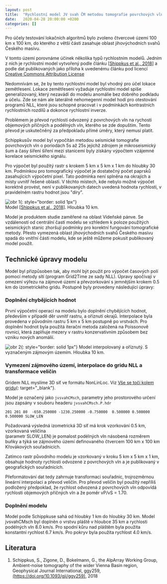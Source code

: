 ```yaml
---
layout: post
title:  "Rychlostní model JV svah ČM metodou tomografie povrchových vln "
date:   2020-04-28 20:00:00 +0200
categories: []
---
```



Pro účely testování lokačních algoritmů bylo zvoleno čtvercové území 100 km x 100 km,
do kterého z větší části zasahuje oblast jihovýchodních svahů Českého masívu.

V tomto území porovnáme účinek několika typů rychlostním modelů. 
Jedním z nich je rychlostni model vytvořený podle článku \[[Shippkus et al., 2018](#schippkus2018)\]
a podle dat publikovaných jako příloha k uvedenému článku
pod licencí [Creative Commons Attribution License](http://creativecommons.org/licenses/by/4.0/)

Nedomnívám se, že by tento rychlostní model byl vhodný pro účel lokace zemětřesení.
Lokace zemětřesení vyžaduje rychlostní model spíše generalizovaný, který nezavádí
do modelu anomálie bez dobrého podkladu a účelu.
Zde se nám ale laterálně nehomegenní  model hodí pro otestování programů NLL, které jsou schopné
pracovat i v podmínkách kontrastních rychlostních rozdílů a dokonce rychlostní inverze.

Problémem je převod rychlostí odvozený z povrchových vln na rychosti objemových příčných a podélných vln,
kterého se zde dopuštím. Tento převod je uskutečněný za předpokladu přímé úměry, který nemusí platit.

Schippkusův model byl vypočítán metodou seismické tomografie povrchových vln o poriodách 5s až 25s
jejichž zdrojem je mikroseismický šum a časy šíření šíření mezi stanicemi byly získány
výpočtem vzájemné korelace seismického signálu.

Pro výpočet byl použitý rastr s krokem 5 km x 5 km x 1 km do hloubky 30 km. Podmínkou pro tomografický
výpočet je dostatečný počet paprsků zasahujících výpočetní pixel. Tato podmínka není splněna na okrajích
a místy uvnitř řešené oblasti. V těchto místech, kde nebylo možné výpočet korektně provést, není
v publikovaných datech uvedená hodnota rychlosti, v pravidelném rastru hodnot jsou "díry".

![obr 1]({{site.baseurl}}/img/jvsvahCMsch_img1.png){: style="border: solid 1px"}   
Model \[[Shippkus et al., 2018](#schippkus2018)\]. Hloubka 10 km.

Model je produktem studie zaměřené na oblast Vídeňské pánve. Se vzdáleností od centrální časti modelu
se vzhledem k poloze použitých seismických stanic zhoršují podmínky pro korektní fungování tomografické metody.
Přesto vymezená oblast jihovýchodních svahů Českého masívu spadá do vnitřní části modelu, kde se ještě
můžeme pokusit publikovaný model použít.

## Technické úpravy modelu

Model byl přizpůsoben tak, aby mohl být použit pro výpočet časových polí pomocí metody sítí
(program Grid2Time ze sady NLL). Úpravy spočívají v omezení výřezu na zájmové území a převzorkování
s jemnějším krokem 0.5 km do izometrického gridu.
Postupně byly provedeny následující úpravy:

### Doplnění chybějících hodnot

První výpočetní operací na modelu bylo doplnění chybějících hodnot,
především v případě děr uvnitř rastru, a oříznutí okrajů.
Interpolace byla provedena v původním rastru 5 km x 5 km postupně po vrstvách.
Pro doplnění hodnot byla použitá iterační metoda založená na Poissonově rovnici, která zaplňuje
mezery v rastru konzervativním způsobem bez vzniku nových anomálií.

![obr 2]({{site.baseurl}}/img/jvsvahCMsch_img2.png){: style="border: solid 1px"}
Model interpolovaný a oříznutý. S vyznačeným zájmovým územím. Hloubka 10 km.

### Vymezení zájmového území, interpolace do gridu NLL a transformace veličin

Gridem NLL myslíme 3D síť ve formátu NonLinLoc.
Viz [Vše se točí kolem gridu]({{site.baseurl}}/2020/04/26/Grid.html){: target="_blank"}.
<!-- Viz [Vše se točí kolem gridu]({{site.baseurl}}{% link _posts/2020-04-26-Grid.md %}){: target="_blank"}. -->
Model je označený jako `jvsvahCMsch`, parametry jeho prostorového určení jsou zapsány
v souboru headeru `jvsvahCMsch.P.hdr`
```
201 201 80  -650.250000 -1230.250000 -0.750000  0.500000 0.500000 0.500000 SLOW_LEN
```
Požadovaná výsledná izometrická 3D síť má krok vzorkování 0.5 km, vzorkovaná veličina  
(parametr SLOW_LEN) je pomalost podélných vln násobená rozměrem buňky a
týká se zájmového území definovaného čtvercem 100 km x 100 km Křovákových souřadnicích.

Zatímco rastr původního modelu je vzorkovaný v kroku 5 km x 5 km x 1 km, obsahuje
hodnoty rychlosti odvozené z povrchových vln a je publikovaný v geografických souřadnicích.

Přeformátování dat tedy zahrnuje transformaci souřadnic, trojrozměrnou lineární interpolaci
a převod veličin. Pro převod veličin byl použitý nepříliš podložený předpoklad, že
rychlost odvozená z povrchových vln odpovídá rychlosti objemových příčných vln
a že poměr vP/vS = 1.70.

### Doplnění modelu

Model podle Schippkuse sahá od hloubky 1 km do hloubky 30 km.
Model jvsvahCMsch byl doplněn o vrstvu pláště v hloubce 35 km a rychlosti podélných vln 8.0 km/s.
Pro spodní kůru nad pláštěm byla použita konstantní rychlost 6.7 km/s.
Pro pokryv byla použita rychlost 4.0 km/s.





 



## Literatura

1. <a id="schippkus2018"></a>Schippkus, S., Zigone, D., Bokelmann, G., the AlpArray Working Group, Ambient-noise tomography of the wider Vienna Basin region, Geophysical Journal International, ggy259, [(https://doi.org/10.1093/gji/ggy259)](https://doi.org/10.1093/gji/ggy259), 2018


